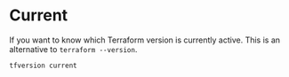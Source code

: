 # Current

If you want to know which Terraform version is currently active.
This is an alternative to `terraform --version`.

```sh
tfversion current
```
